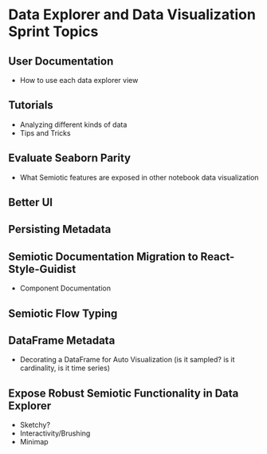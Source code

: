 # Data Explorer and Data Visualization Sprint Topics

## User Documentation

- How to use each data explorer view

## Tutorials

- Analyzing different kinds of data
- Tips and Tricks

## Evaluate Seaborn Parity

- What Semiotic features are exposed in other notebook data visualization

## Better UI

## Persisting Metadata

## Semiotic Documentation Migration to React-Style-Guidist

- Component Documentation

## Semiotic Flow Typing

## DataFrame Metadata

- Decorating a DataFrame for Auto Visualization (is it sampled? is it cardinality, is it time series)

## Expose Robust Semiotic Functionality in Data Explorer

- Sketchy?
- Interactivity/Brushing
- Minimap
